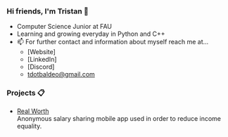 ### Hi friends, I'm Tristan 👋
- Computer Science Junior at FAU
- Learning and growing everyday in Python and C++
- 📫 For further contact and information about myself reach me at...
  - [Website]
  - [LinkedIn]
  - [Discord]
  - tdotbaldeo@gmail.com

### Projects 📋
- [Real Worth](https://github.com/akukerang/real-worth) <br/>
Anonymous salary sharing mobile app used in order to reduce income equality.

<!--
**tristanbaldeo/tristanbaldeo** is a ✨ _special_ ✨ repository because its `README.md` (this file) appears on your GitHub profile.

Here are some ideas to get you started:

- 🔭 I’m currently working on ...
- 🌱 I’m currently learning ...
- 👯 I’m looking to collaborate on ...
- 🤔 I’m looking for help with ...
- 💬 Ask me about ...
- 📫 How to reach me: ...
- 😄 Pronouns: ...
- ⚡ Fun fact: ...
-->
